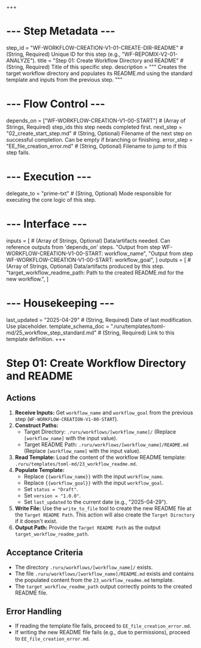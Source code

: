 +++
# --- Step Metadata ---
step_id = "WF-WORKFLOW-CREATION-V1-01-CREATE-DIR-README" # (String, Required) Unique ID for this step (e.g., "WF-REPOMIX-V2-01-ANALYZE").
title = "Step 01: Create Workflow Directory and README" # (String, Required) Title of this specific step.
description = """
Creates the target workflow directory and populates its README.md using the standard template and inputs from the previous step.
"""

# --- Flow Control ---
depends_on = ["WF-WORKFLOW-CREATION-V1-00-START"] # (Array of Strings, Required) step_ids this step needs completed first.
next_step = "02_create_start_step.md" # (String, Optional) Filename of the next step on successful completion. Can be empty if branching or finishing.
error_step = "EE_file_creation_error.md" # (String, Optional) Filename to jump to if this step fails.

# --- Execution ---
delegate_to = "prime-txt" # (String, Optional) Mode responsible for executing the core logic of this step.

# --- Interface ---
inputs = [ # (Array of Strings, Optional) Data/artifacts needed. Can reference outputs from 'depends_on' steps.
    "Output from step WF-WORKFLOW-CREATION-V1-00-START: workflow_name",
    "Output from step WF-WORKFLOW-CREATION-V1-00-START: workflow_goal",
]
outputs = [ # (Array of Strings, Optional) Data/artifacts produced by this step.
    "target_workflow_readme_path: Path to the created README.md for the new workflow.",
]

# --- Housekeeping ---
last_updated = "2025-04-29" # (String, Required) Date of last modification. Use placeholder.
template_schema_doc = ".ruru/templates/toml-md/25_workflow_step_standard.md" # (String, Required) Link to this template definition.
+++

# Step 01: Create Workflow Directory and README

## Actions

1.  **Receive Inputs:** Get `workflow_name` and `workflow_goal` from the previous step (`WF-WORKFLOW-CREATION-V1-00-START`).
2.  **Construct Paths:**
    *   Target Directory: `.ruru/workflows/[workflow_name]/` (Replace `[workflow_name]` with the input value).
    *   Target README Path: `.ruru/workflows/[workflow_name]/README.md` (Replace `[workflow_name]` with the input value).
3.  **Read Template:** Load the content of the workflow README template: `.ruru/templates/toml-md/23_workflow_readme.md`.
4.  **Populate Template:**
    *   Replace `{{workflow_name}}` with the input `workflow_name`.
    *   Replace `{{workflow_goal}}` with the input `workflow_goal`.
    *   Set `status = "Draft"`.
    *   Set `version = "1.0.0"`.
    *   Set `last_updated` to the current date (e.g., "2025-04-29").
5.  **Write File:** Use the `write_to_file` tool to create the new README file at the `Target README Path`. This action will also create the `Target Directory` if it doesn't exist.
6.  **Output Path:** Provide the `Target README Path` as the output `target_workflow_readme_path`.

## Acceptance Criteria

*   The directory `.ruru/workflows/[workflow_name]/` exists.
*   The file `.ruru/workflows/[workflow_name]/README.md` exists and contains the populated content from the `23_workflow_readme.md` template.
*   The `target_workflow_readme_path` output correctly points to the created README file.

## Error Handling

*   If reading the template file fails, proceed to `EE_file_creation_error.md`.
*   If writing the new README file fails (e.g., due to permissions), proceed to `EE_file_creation_error.md`.
